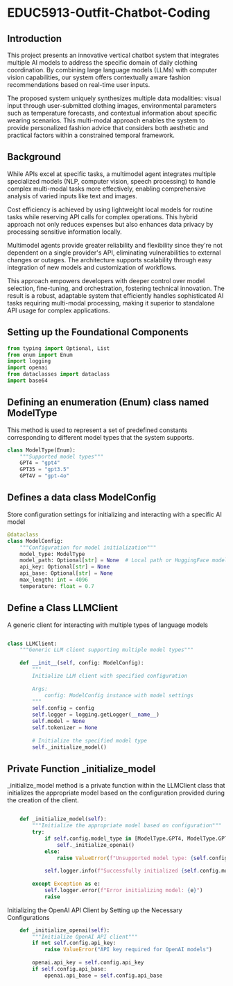 # EDUC5913-Outfit-Chatbot-Coding

## Introduction

This project presents an innovative vertical chatbot system that integrates multiple AI models to address the specific domain of daily clothing coordination. By combining large language models (LLMs) with computer vision capabilities, our system offers contextually aware fashion recommendations based on real-time user inputs.

The proposed system uniquely synthesizes multiple data modalities: visual input through user-submitted clothing images, environmental parameters such as temperature forecasts, and contextual information about specific wearing scenarios. This multi-modal approach enables the system to provide personalized fashion advice that considers both aesthetic and practical factors within a constrained temporal framework.

## Background

While APIs excel at specific tasks, a multimodel agent integrates multiple specialized models (NLP, computer vision, speech processing) to handle complex multi-modal tasks more effectively, enabling comprehensive analysis of varied inputs like text and images.

Cost efficiency is achieved by using lightweight local models for routine tasks while reserving API calls for complex operations. This hybrid approach not only reduces expenses but also enhances data privacy by processing sensitive information locally.

Multimodel agents provide greater reliability and flexibility since they're not dependent on a single provider's API, eliminating vulnerabilities to external changes or outages. The architecture supports scalability through easy integration of new models and customization of workflows.

This approach empowers developers with deeper control over model selection, fine-tuning, and orchestration, fostering technical innovation. The result is a robust, adaptable system that efficiently handles sophisticated AI tasks requiring multi-modal processing, making it superior to standalone API usage for complex applications.

##  Setting up the Foundational Components

```python
from typing import Optional, List
from enum import Enum
import logging
import openai
from dataclasses import dataclass
import base64
```

## Defining an enumeration (Enum) class named ModelType

This method is used to represent a set of predefined constants corresponding to different model types that the system supports.

```python
class ModelType(Enum):
    """Supported model types"""
    GPT4 = "gpt4"
    GPT35 = "gpt3.5"
    GPT4V = "gpt-4o"
```

## Defines a data class ModelConfig
Store configuration settings for initializing and interacting with a specific AI model

```python
@dataclass
class ModelConfig:
    """Configuration for model initialization"""
    model_type: ModelType
    model_path: Optional[str] = None  # Local path or HuggingFace model ID
    api_key: Optional[str] = None
    api_base: Optional[str] = None
    max_length: int = 4096
    temperature: float = 0.7
```

## Define a Class LLMClient 

A generic client for interacting with multiple types of language models

```python

class LLMClient:
    """Generic LLM client supporting multiple model types"""
    
    def __init__(self, config: ModelConfig):
        """
        Initialize LLM client with specified configuration
        
        Args:
            config: ModelConfig instance with model settings
        """
        self.config = config
        self.logger = logging.getLogger(__name__)
        self.model = None
        self.tokenizer = None
        
        # Initialize the specified model type
        self._initialize_model()
```

## Private Function _initialize_model

_initialize_model method is a private function within the LLMClient class that initializes the appropriate model based on the configuration provided during the creation of the client.

```python

    def _initialize_model(self):
        """Initialize the appropriate model based on configuration"""
        try:
            if self.config.model_type in [ModelType.GPT4, ModelType.GPT35, ModelType.GPT4V]:
                self._initialize_openai()
            else:
                raise ValueError(f"Unsupported model type: {self.config.model_type}")
                
            self.logger.info(f"Successfully initialized {self.config.model_type} model")
            
        except Exception as e:
            self.logger.error(f"Error initializing model: {e}")
            raise
```

Initializing the OpenAI API Client by Setting up the Necessary Configurations

```python
    def _initialize_openai(self):
        """Initialize OpenAI API client"""
        if not self.config.api_key:
            raise ValueError("API key required for OpenAI models")
            
        openai.api_key = self.config.api_key
        if self.config.api_base:
            openai.api_base = self.config.api_base
    
```








